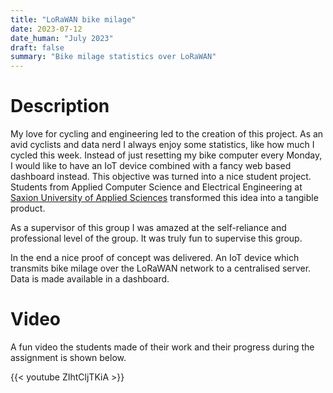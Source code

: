 ```yaml
---
title: "LoRaWAN bike milage"
date: 2023-07-12
date_human: "July 2023"
draft: false
summary: "Bike milage statistics over LoRaWAN"
---
```


# Description
<!--- Situation --->
My love for cycling and engineering led to the creation of this project. As an avid cyclists and data nerd I always enjoy some statistics, like how much I cycled this week. Instead of just resetting my bike computer every Monday, I would like to have an IoT device combined with a fancy web based dashboard instead. This objective was turned into a nice student project. Students from Applied Computer Science and Electrical Engineering at [Saxion University of Applied Sciences](https://saxion.edu) transformed this idea into a tangible product. 
<!--- Task/Action --->
As a supervisor of this group I was amazed at the self-reliance and professional level of the group. It was truly fun to supervise this group.

<!---  Result/Impact --->
In the end a nice proof of concept was delivered. An IoT device which transmits bike milage over the LoRaWAN network to a centralised server. Data is made available in a dashboard.


# Video
A fun video the students made of their work and their progress during the assignment is shown below.

{{< youtube ZIhtCljTKiA >}}
